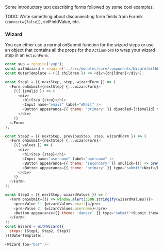 Some introductory text describing forms followed by some cool examples.

TODO: Write something about disconnecting form fields from Formik (`connect={false}`), setFieldValue, etc.

### Wizard

You can either use a normal onSubmit function for the wizard steps or use an object that contains all the props for the `ActionForm` to wrap your wizard step in an `ActionForm`.

```js
const yup = require('yup');
const withWizard = require('../src/modules/core/components/Wizard/withWizard').default;
const OuterTemplate = (({ children }) => <div>{children}</div>);

const Step1 = ({ nextStep, step, wizardForm }) => (
  <Form onSubmit={nextStep} {...wizardForm}>
    {({ isValid }) => (
      <div>
        <h1>Step {step}</h1>
        <Input name="email" label="eMail" />
        <Button appearance={{ theme: 'primary' }} disabled={!isValid} type="submit">Next</Button>
      </div>
    )}
  </Form>
);

const Step2 = ({ nextStep, previousStep, step, wizardForm }) => (
  <Form onSubmit={nextStep} {...wizardForm}>
    {({ values }) => (
      <div>
        <h1>Step {step}</h1>
        <Input name="username" label="username" />
        <Button appearance={{ theme: 'secondary' }} onClick={() => previousStep(values)}>Previous</Button>
        <Button appearance={{ theme: 'primary' }} type="submit">Next</Button>
      </div>
    )}
  </Form>
);

const Step3 = ({ nextStep, wizardValues }) => (
  <Form onSubmit={() => window.alert(JSON.stringify(wizardValues))}>
    <pre>Value 1: {wizardValues.email}</pre>
    <pre>Value 2: {wizardValues.username}</pre>
    <Button appearance={{ theme: 'danger' }} type="submit">Submit these values</Button>
  </Form>
);
const Wizard = withWizard({
  steps: [Step1, Step2, Step3]
})(OuterTemplate);

<Wizard foo="bar" />
```
